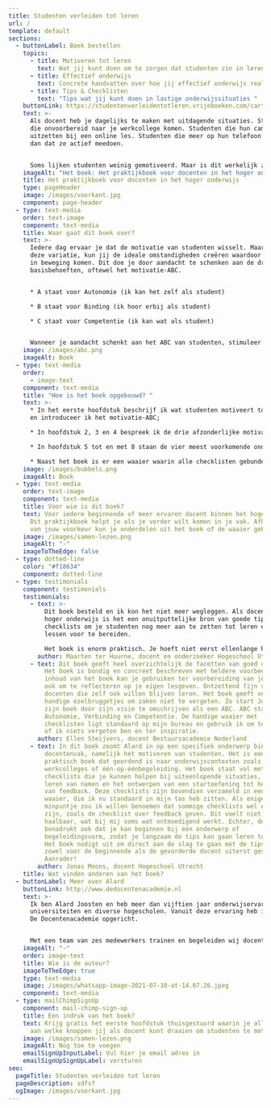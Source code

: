 ```yaml
---
title: Studenten verleiden tot leren
url: /
template: default
sections:
  - buttonLabel: Boek bestellen
    topics:
      - title: Motiveren tot leren
        text: Wat jij kunt doen om te zorgen dat studenten zin in leren krijgen
      - title: Effectief onderwijs
        text: Concrete handvatten over hoe jij effectief onderwijs realiseert
      - title: Tips & Checklisten
        text: "Tips wat jij kunt doen in lastige onderwijssituaties "
    buttonLink: https://studentenverleidentotleren.vrijeboeken.com/cart?noproductlink=1&reference=9789090346625
    text: >-
      Als docent heb je dagelijks te maken met uitdagende situaties. Studenten
      die onvoorbereid naar je werkcollege komen. Studenten die hun camera
      uitzetten bij een online les. Studenten die meer op hun telefoon zitten
      dan dat ze actief meedoen. 


      Soms lijken studenten weinig gemotiveerd. Maar is dit werkelijk zo?
    imageAlt: "Het boek: Het praktijkboek voor docenten in het hoger onderwijs"
    title: Het praktijkboek voor docenten in het hoger onderwijs
    type: pageHeader
    image: /images/voorkant.jpg
    component: page-header
  - type: text-media
    order: text-image
    component: text-media
    title: Waar gaat dit boek over?
    text: >-
      Iedere dag ervaar je dat de motivatie van studenten wisselt. Maar ondanks
      deze variatie, kun jij de ideale omstandigheden creëren waardoor studenten
      in beweging komen. Dit doe je door aandacht te schenken aan de drie
      basisbehoeften, oftewel het motivatie-ABC. 


      * A staat voor Autonomie (ik kan het zelf als student)

      * B staat voor Binding (ik hoor erbij als student)

      * C staat voor Competentie (ik kan wat als student)


      Wanneer je aandacht schenkt aan het ABC van studenten, stimuleer je hen tot leren. In dit boek lees je hoe je dit in jouw les- en begeleidingssituaties, fysiek en online, kunt aanpakken. De adviezen zijn meestal verpakt in handige to-dolijstjes.
    image: /images/abc.png
    imageAlt: Boek
  - type: text-media
    order:
      - image-text
    component: text-media
    title: "Hoe is het boek opgebouwd? "
    text: >-
      * In het eerste hoofdstuk beschrijf ik wat studenten motiveert tot leren
      en introduceer ik het motivatie-ABC;

      * In hoofdstuk 2, 3 en 4 bespreek ik de drie afzonderlijke motivatiebehoeften: autonomie, binding en competentie. Ieder hoofdstuk bevat een checklist met zes aandachtspunten;

      * In hoofdstuk 5 tot en met 8 staan de vier meest voorkomende onderwijsvormen centraal: het hoorcollege, het werkcollege, groepsbegeleiding en individuele begeleiding. In ieder hoofdstuk bespreek ik hoe je in deze onderwijsbijeenkomsten tegemoet kan komen aan het ABC. Ieder hoofdstuk bevat meerdere checklisten. Daarnaast geef ik je tips hoe je om kunt gaan met lastige situaties tijdens deze onderwijsvormen.

      * Naast het boek is er een waaier waarin alle checklisten gebundeld zijn. In het boek vind je een toelichting op de checklisten.
    image: /images/bubbels.png
    imageAlt: Book
  - type: text-media
    order: text-image
    component: text-media
    title: Voor wie is dit boek?
    text: Voor iedere beginnende of meer ervaren docent binnen het hoger onderwijs.
      Dit praktijkboek helpt je als je verder wilt komen in je vak. Afhankelijk
      van jouw voorkeur kun je onderdelen uit het boek of de waaier gebruiken.
    image: /images/samen-lezen.png
    imageAlt: "-"
    imageToTheEdge: false
  - type: dotted-line
    color: "#f18634"
    component: dotted-line
  - type: testimonials
    component: testimonials
    testimonials:
      - text: >-
          Dit boek besteld en ik kon het niet meer wegleggen. Als docent in het
          hoger onderwijs is het een onuitputtelijke bron van goede tips en
          checklists om je studenten nog meer aan te zetten tot leren en je
          lessen voor te bereiden.

          Het boek is enorm praktisch. Je hoeft niet eerst ellenlange hoofdstukken theorie door te ploegen en zelf de vertaalslag naar je lessen te maken. Joosten heeft dit allemaal al voor je gedaan en ik moet zeggen dat het ook echt werkt! Ik stuur nu veel meer op autonomie, binding en competentie. Uit de feedback van mijn studenten blijkt dat mijn lessen er beter op zijn geworden. Een kleine investering met een groot rendement! Een aanrader voor elk type docent.
        author: Maarten ter Huurne, docent en onderzoeker Hogeschool Utrecht
      - text: Dit boek geeft heel overzichtelijk de facetten van goed docentschap weer.
          Het boek is bondig en concreet beschreven met heldere voorbeelden. De
          inhoud van het boek kan je gebruiken ter voorbereiding van je les maar
          ook om te reflecteren op je eigen lesgeven. Ontzettend fijn voor
          docenten die zelf ook willen blijven leren. Het boek geeft veel
          handige ezelbruggetjes om zaken niet te vergeten. Zo start Joosten
          zijn boek door zijn visie te omschrijven als een ABC. ABC staat voor
          Autonomie, Verbinding en Competentie. De handige waaier met
          checklisten ligt standaard op mijn bureau en gebruik ik om te checken
          of ik niets vergeten ben en ter inspiratie.
        author: Ellen Steijvers, docent Bestuursacademie Nederland
      - text: In dit boek zoomt Alard in op een specifiek onderwerp binnen het
          docentenvak, namelijk het motiveren van studenten. Het is een erg
          praktisch boek dat geordend is naar onderwijscontexten zoals
          werkcolleges of één-op-éénbegeleiding. Het boek staat vol met nuttige
          checklists die je kunnen helpen bij uiteenlopende situaties, van het
          leren van namen en het ontwerpen van een startoefening tot het geven
          van feedback. Deze checklists zijn bovendien verzameld in een handzame
          waaier, die ik nu standaard in mijn tas heb zitten. Als enige
          minpuntje zou ik willen benoemen dat sommige checklists wel erg lang
          zijn, zoals de checklist over feedback geven. Dit voelt niet altijd
          haalbaar, wat bij mij soms wat ontmoedigend werkt. Echter, de auteur
          benadrukt ook dat je kan beginnen bij één onderwerp of
          begeleidingsvorm, zodat je langzaam de tips kan gaan leren toepassen.
          Het boek nodigt uit om direct aan de slag te gaan met de tips, en is
          zowel voor de beginnende als de gevorderde docent uiterst geschikt.
          Aanrader!
        author: Jonas Moons, docent Hogeschool Utrecht
    title: Wat vinden anderen van het boek?
  - buttonLabel: Meer over Alard
    buttonLink: http://www.dedocentenacademie.nl
    text: >-
      Ik ben Alard Joosten en heb meer dan vijftien jaar onderwijservaring op
      universiteiten en diverse hogescholen. Vanuit deze ervaring heb ik in 2016
      De Docentenacademie opgericht. 


      Met een team van zes medewerkers trainen en begeleiden wij docenten en docententeams op het gebied van effectief onderwijs. Met ons werk willen wij bijdragen aan een wereld waarin we elkaar verder helpen door optimaal van en met elkaar te leren. En dat vanuit ons motto: leren doe je door plezier, verbinding en actie!
    imageAlt: "-"
    order: image-text
    title: Wie is de auteur?
    imageToTheEdge: true
    type: text-media
    image: /images/whatsapp-image-2021-07-10-at-14.07.26.jpeg
    component: text-media
  - type: mailChimpSignUp
    component: mail-chimp-sign-up
    title: Een indruk van het boek?
    text: Krijg gratis het eerste hoofdstuk thuisgestuurd waarin je alles leest over
      aan welke knoppen jij als docent kunt draaien om studenten te motiveren.
    image: /images/samen-lezen.png
    imageAlt: Nog toe te voegen
    emailSignUpInputLabel: Vul hier je email adres in
    emailSignUpSignUpLabel: versturen
seo:
  pageTitle: Studenten verleiden tot leren
  pageDescription: sdfsf
  ogImage: /images/voorkant.jpg
---
```

